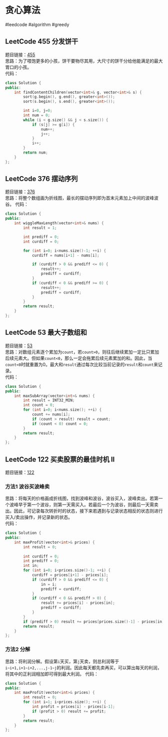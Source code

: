 # 贪心算法
#leedcode #algorithm #greedy
## LeetCode 455 分发饼干
题目链接：[455](https://leetcode.cn/problems/assign-cookies/)  
思路：为了喂饱更多的小孩，饼干要物尽其用，大尺寸的饼干分给他能满足的最大胃口的小孩。  
代码：
```cpp
class Solution {
public:
    int findContentChildren(vector<int>& g, vector<int>& s) {
        sort(g.begin(), g.end(), greater<int>());
        sort(s.begin(), s.end(), greater<int>());

        int i=0, j=0;
        int num = 0;
        while (i < g.size() && j < s.size()) {
            if (s[j] >= g[i]) {
                num++;
                j++;
            }
            i++;
        }
        return num;
    }
};
```
## LeetCode 376 摆动序列
题目链接：[376](https://leetcode.cn/problems/wiggle-subsequence/)  
思路：将整个数组画为折线图，最长的摆动序列即为首末元素加上中间的波峰波谷。
代码：
```cpp
class Solution {
public:
    int wiggleMaxLength(vector<int>& nums) {
        int result = 1;

        int prediff = 0;
        int curdiff = 0;

        for (int i=0; i<nums.size()-1; ++i) {
            curdiff = nums[i+1] - nums[i];

            if (curdiff > 0 && prediff <= 0) {
                result++;
                prediff = curdiff;
            }
            if (curdiff < 0 && prediff >= 0) {
                result++;
                prediff = curdiff;
            }
        }
        return result;
    }
};
```
## LeetCode 53 最大子数组和
题目链接：[53](https://leetcode.cn/problems/maximum-subarray/)  
思路：对数组元素逐个累加为`count`，若`count>0`，则往后继续累加一定比只累加后续元素大。但如果`count<0`，那么一定会拖累后续元素累加的和。因此，当 `count<0`时就重置为0。最大和`result`通过每次比较当前记录的`result`和`count`来记录。  
代码：
```cpp
class Solution {
public:
    int maxSubArray(vector<int>& nums) {
        int result = INT32_MIN;
        int count = 0;
        for (int i=0; i<nums.size(); ++i) {
            count += nums[i];
            if (count > result) result = count;
            if (count < 0) count = 0;
        }
        return result;
    }
};
```
## LeetCode 122 买卖股票的最佳时机 II
题目链接：[122](https://leetcode.cn/problems/best-time-to-buy-and-sell-stock-ii/)  
### 方法1 波谷买波峰卖
思路：将每天的价格画成折线图，找到波峰和波谷，波谷买入，波峰卖出。若第一个波峰早于第一个波谷，则第一天需买入。若最后一个为波谷，则最后一天需卖出。因此，可记录每次转折时的状态，接下来若遇到与记录状态相反的状态则进行买入/卖出操作，并记录新的状态。  
代码：
```cpp
class Solution {
public:
    int maxProfit(vector<int>& prices) {
        int result = 0;
        
        int curdiff = 0;
        int prediff = 0;
        int in;
        for (int i=0; i<prices.size()-1; ++i) {
            curdiff = prices[i+1] - prices[i];
            if (curdiff > 0 && prediff <= 0) {
                in = i;
                prediff = curdiff;
            }
            if (curdiff < 0 && prediff > 0) {
                result += prices[i] - prices[in];
                prediff = curdiff;
            }
        }
        if (prediff > 0) result += prices[prices.size()-1] - prices[in];
        return result;
    }
};
```
### 方法2 分解
思路：将利润分解。假设第`i`天买，第`j`天卖，则总利润等于`i~i+1,i+1~i+2,...,j-1~j`的利润。因此每天都先卖再买，可以算出每天的利润，将其中的正利润相加即可得到最大利润。
代码：
```cpp
class Solution {
public:
    int maxProfit(vector<int>& prices) {
        int result = 0;
        for (int i=1; i<prices.size(); ++i) {
            int profit = prices[i] - prices[i-1];
            if (profit > 0) result += profit;
        }
        return result;
    }
};
```
